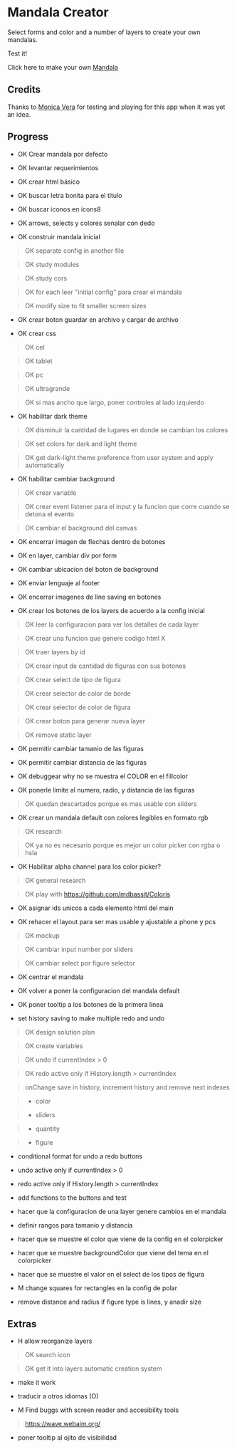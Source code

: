   

# Mandala Creator

Select forms and color and a number of layers to create your own mandalas.

Test it!

Click here to make your own [Mandala](https:/aveduran.github.io/mandala_creator/)

## Credits

Thanks to [Monica Vera](https://www.linkedin.com/in/monica-vera-duran-91b46b278/) for testing and playing for this app when it was yet an idea.

## Progress

- OK Crear mandala por defecto

- OK levantar requerimientos

- OK crear html básico

- OK buscar letra bonita para el título

- OK buscar iconos en icons8

- OK arrows, selects y colores senalar con dedo

- OK construir mandala inicial

>OK separate config in another file

>OK study modules

>OK study cors

>OK for each leer "initial config" para crear el mandala

>OK modify size to fit smaller screen sizes

- OK crear boton guardar en archivo y cargar de archivo

- OK crear css

>OK cel

>OK tablet

>OK pc

>OK ultragrande

>OK si mas ancho que largo, poner controles al lado izquierdo

- OK habilitar dark theme

>OK disminuir la cantidad de lugares en donde se cambian los colores

>OK set colors for dark and light theme

>OK get dark-light theme preference from user system and apply automatically

- OK habilitar cambiar background

>OK crear variable

>OK crear event listener para el input y la funcion que corre cuando se detona el evento

>OK cambiar el background del canvas

- OK encerrar imagen de flechas dentro de botones

- OK en layer, cambiar div por form

- OK cambiar ubicacion del boton de background

- OK enviar lenguaje al footer

- OK encerrar imagenes de line saving en botones

- OK crear los botones de los layers de acuerdo a la config inicial

>OK leer la configuracion para ver los detalles de cada layer

>OK crear una funcion que genere codigo html X

>OK traer layers by id

>OK crear input de cantidad de figuras con sus botones

>OK crear select de tipo de figura

>OK crear selector de color de borde

>OK crear selector de color de figura

>OK crear boton para generar nueva layer

>OK remove static layer

- OK permitir cambiar tamanio de las figuras

- OK permitir cambiar distancia de las figuras

- OK debuggear why no se muestra el COLOR en el fillcolor

- OK ponerle limite al numero, radio, y distancia de las figuras

>OK quedan descartados porque es mas usable con sliders

- OK crear un mandala default con colores legibles en formato rgb

>OK research

>OK ya no es necesario porque es mejor un color picker con rgba o hsla

- OK Habilitar alpha channel para los color picker?

>OK general research

>OK play with https://github.com/mdbassit/Coloris

- OK asignar ids unicos a cada elemento html del main

- OK rehacer el layout para ser mas usable y ajustable a phone y pcs

>OK mockup

>OK cambiar input number por sliders

>OK cambiar select por figure selector

- OK centrar el mandala

- OK volver a poner la configuracion del mandala default

- OK poner tooltip a los botones de la primera linea

- set history saving to make multiple redo and undo

>OK design solution plan

>OK create variables

>OK undo if currentIndex > 0

>OK redo active only if History.length > currentIndex

>onChange save in history, increment history and remove next indexes

>- color

>- sliders

>- quantity

>- figure
  
  
  

- conditional format for undo a redo buttons

- undo active only if currentIndex > 0

- redo active only if History.length > currentIndex

- add functions to the buttons and test

- hacer que la configuracion de una layer genere cambios en el mandala

- definir rangos para tamanio y distancia

- hacer que se muestre el color que viene de la config en el colorpicker

- hacer que se muestre backgroundColor que viene del tema en el colorpicker

- hacer que se muestre el valor en el select de los tipos de figura

- M change squares for rectangles en la config de polar


- remove distance and radius if figure type is lines, y anadir size
  

## Extras

- H allow reorganize layers

>OK search icon

>OK get it into layers automatic creation system

- make it work

- traducir a otros idiomas (O)

- M Find buggs with screen reader and accesibility tools

>https://wave.webaim.org/

- poner tooltip al ojito de visibilidad
